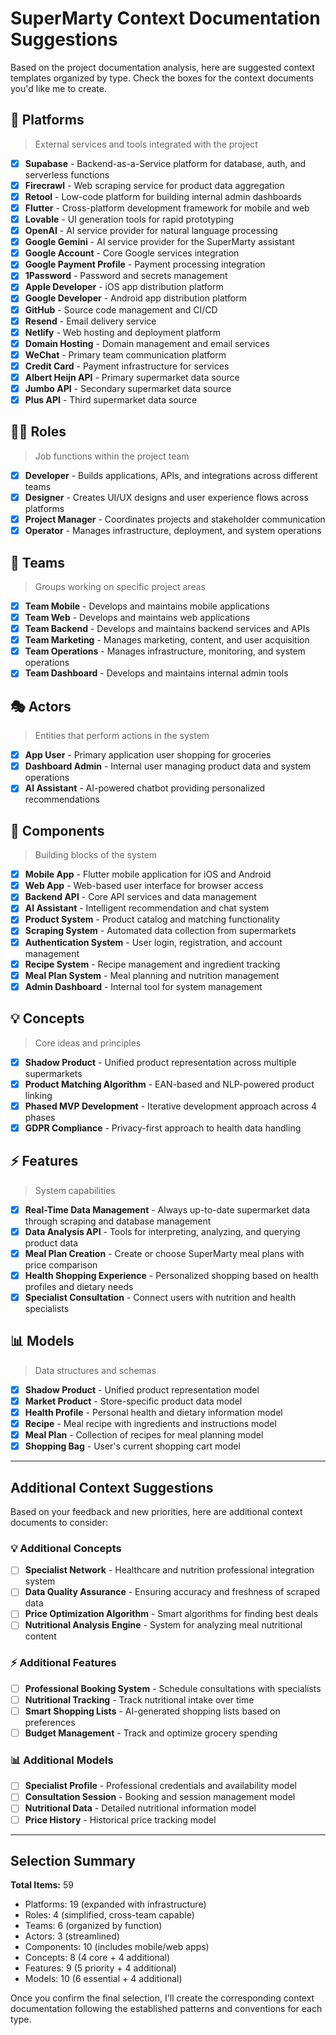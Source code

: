 # SuperMarty Context Documentation Suggestions

Based on the project documentation analysis, here are suggested context templates organized by type. Check the boxes for the context documents you'd like me to create.

## 🐙 Platforms
> External services and tools integrated with the project

- [x] **Supabase** - Backend-as-a-Service platform for database, auth, and serverless functions
- [x] **Firecrawl** - Web scraping service for product data aggregation
- [x] **Retool** - Low-code platform for building internal admin dashboards
- [x] **Flutter** - Cross-platform development framework for mobile and web
- [x] **Lovable** - UI generation tools for rapid prototyping
- [x] **OpenAI** - AI service provider for natural language processing
- [x] **Google Gemini** - AI service provider for the SuperMarty assistant
- [x] **Google Account** - Core Google services integration
- [x] **Google Payment Profile** - Payment processing integration
- [x] **1Password** - Password and secrets management
- [x] **Apple Developer** - iOS app distribution platform
- [x] **Google Developer** - Android app distribution platform
- [x] **GitHub** - Source code management and CI/CD
- [x] **Resend** - Email delivery service
- [x] **Netlify** - Web hosting and deployment platform
- [x] **Domain Hosting** - Domain management and email services
- [x] **WeChat** - Primary team communication platform
- [x] **Credit Card** - Payment infrastructure for services
- [x] **Albert Heijn API** - Primary supermarket data source
- [x] **Jumbo API** - Secondary supermarket data source
- [x] **Plus API** - Third supermarket data source

## 👨‍💻 Roles
> Job functions within the project team

- [x] **Developer** - Builds applications, APIs, and integrations across different teams
- [x] **Designer** - Creates UI/UX designs and user experience flows across platforms
- [x] **Project Manager** - Coordinates projects and stakeholder communication
- [x] **Operator** - Manages infrastructure, deployment, and system operations

## 📱 Teams
> Groups working on specific project areas

- [x] **Team Mobile** - Develops and maintains mobile applications
- [x] **Team Web** - Develops and maintains web applications
- [x] **Team Backend** - Develops and maintains backend services and APIs  
- [x] **Team Marketing** - Manages marketing, content, and user acquisition
- [x] **Team Operations** - Manages infrastructure, monitoring, and system operations
- [x] **Team Dashboard** - Develops and maintains internal admin tools

## 🎭 Actors
> Entities that perform actions in the system

- [x] **App User** - Primary application user shopping for groceries
- [x] **Dashboard Admin** - Internal user managing product data and system operations
- [x] **AI Assistant** - AI-powered chatbot providing personalized recommendations

## 🧩 Components
> Building blocks of the system

- [x] **Mobile App** - Flutter mobile application for iOS and Android
- [x] **Web App** - Web-based user interface for browser access
- [x] **Backend API** - Core API services and data management
- [x] **AI Assistant** - Intelligent recommendation and chat system
- [x] **Product System** - Product catalog and matching functionality
- [x] **Scraping System** - Automated data collection from supermarkets
- [x] **Authentication System** - User login, registration, and account management
- [x] **Recipe System** - Recipe management and ingredient tracking
- [x] **Meal Plan System** - Meal planning and nutrition management
- [x] **Admin Dashboard** - Internal tool for system management

## 💡 Concepts
> Core ideas and principles

- [x] **Shadow Product** - Unified product representation across multiple supermarkets
- [x] **Product Matching Algorithm** - EAN-based and NLP-powered product linking
- [x] **Phased MVP Development** - Iterative development approach across 4 phases
- [x] **GDPR Compliance** - Privacy-first approach to health data handling

## ⚡ Features
> System capabilities

- [x] **Real-Time Data Management** - Always up-to-date supermarket data through scraping and database management
- [x] **Data Analysis API** - Tools for interpreting, analyzing, and querying product data
- [x] **Meal Plan Creation** - Create or choose SuperMarty meal plans with price comparison
- [x] **Health Shopping Experience** - Personalized shopping based on health profiles and dietary needs
- [x] **Specialist Consultation** - Connect users with nutrition and health specialists

## 📊 Models
> Data structures and schemas

- [x] **Shadow Product** - Unified product representation model
- [x] **Market Product** - Store-specific product data model
- [x] **Health Profile** - Personal health and dietary information model
- [x] **Recipe** - Meal recipe with ingredients and instructions model
- [x] **Meal Plan** - Collection of recipes for meal planning model
- [x] **Shopping Bag** - User's current shopping cart model

---

## Additional Context Suggestions

Based on your feedback and new priorities, here are additional context documents to consider:

### 💡 Additional Concepts
- [ ] **Specialist Network** - Healthcare and nutrition professional integration system
- [ ] **Data Quality Assurance** - Ensuring accuracy and freshness of scraped data
- [ ] **Price Optimization Algorithm** - Smart algorithms for finding best deals
- [ ] **Nutritional Analysis Engine** - System for analyzing meal nutritional content

### ⚡ Additional Features  
- [ ] **Professional Booking System** - Schedule consultations with specialists
- [ ] **Nutritional Tracking** - Track nutritional intake over time
- [ ] **Smart Shopping Lists** - AI-generated shopping lists based on preferences
- [ ] **Budget Management** - Track and optimize grocery spending

### 📊 Additional Models
- [ ] **Specialist Profile** - Professional credentials and availability model
- [ ] **Consultation Session** - Booking and session management model
- [ ] **Nutritional Data** - Detailed nutritional information model
- [ ] **Price History** - Historical price tracking model

---

## Selection Summary

**Total Items:** 59
- Platforms: 19 (expanded with infrastructure)
- Roles: 4 (simplified, cross-team capable)
- Teams: 6 (organized by function)
- Actors: 3 (streamlined)
- Components: 10 (includes mobile/web apps)
- Concepts: 8 (4 core + 4 additional)
- Features: 9 (5 priority + 4 additional)
- Models: 10 (6 essential + 4 additional)

Once you confirm the final selection, I'll create the corresponding context documentation following the established patterns and conventions for each type.


